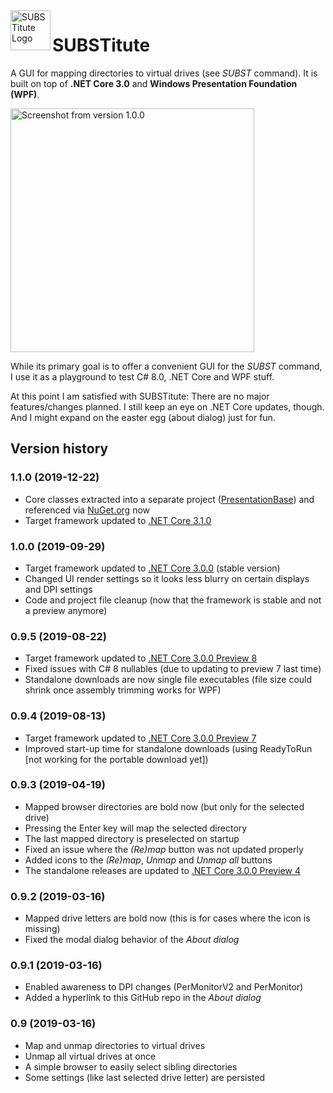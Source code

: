 <img src="https://raw.githubusercontent.com/sungaila/SUBSTitute/master/SUBSTitute.ico" align="left" width="64" height="64" alt="SUBSTitute Logo">

# SUBSTitute
A GUI for mapping directories to virtual drives (see *SUBST* command). It is built on top of **.NET Core 3.0** and **Windows Presentation Foundation (WPF)**.

<img src="https://raw.githubusercontent.com/sungaila/SUBSTitute/master/Content/1.0.0_Screenshot.png" width="390" alt="Screenshot from version 1.0.0">

While its primary goal is to offer a convenient GUI for the *SUBST* command, I use it as a playground to test C# 8.0, .NET Core and WPF stuff.

At this point I am satisfied with SUBSTitute: There are no major features/changes planned. I still keep an eye on .NET Core updates, though. And I might expand on the easter egg (about dialog) just for fun.
## Version history
### 1.1.0 (2019-12-22)
* Core classes extracted into a separate project ([PresentationBase](https://github.com/sungaila/PresentationBase)) and referenced via [NuGet.org](https://www.nuget.org/packages/PresentationBase) now
* Target framework updated to [.NET Core 3.1.0](https://github.com/dotnet/core/blob/master/release-notes/3.1/3.1.0/3.1.0.md)
### 1.0.0 (2019-09-29)
* Target framework updated to [.NET Core 3.0.0](https://github.com/dotnet/core/blob/master/release-notes/3.0/3.0.0/3.0.0.md) (stable version)
* Changed UI render settings so it looks less blurry on certain displays and DPI settings
* Code and project file cleanup (now that the framework is stable and not a preview anymore)
### 0.9.5 (2019-08-22)
* Target framework updated to [.NET Core 3.0.0 Preview 8](https://github.com/dotnet/core/blob/master/release-notes/3.0/preview/3.0.0-preview8.md)
* Fixed issues with C# 8 nullables (due to updating to preview 7 last time)
* Standalone downloads are now single file executables (file size could shrink once assembly trimming works for WPF)
### 0.9.4 (2019-08-13)
* Target framework updated to [.NET Core 3.0.0 Preview 7](https://github.com/dotnet/core/blob/master/release-notes/3.0/preview/3.0.0-preview7.md)
* Improved start-up time for standalone downloads (using ReadyToRun [not working for the portable download yet])
### 0.9.3 (2019-04-19)
* Mapped browser directories are bold now (but only for the selected drive)
* Pressing the Enter key will map the selected directory
* The last mapped directory is preselected on startup
* Fixed an issue where the *(Re)map* button was not updated properly
* Added icons to the *(Re)map*, *Unmap* and *Unmap all* buttons
* The standalone releases are updated to [.NET Core 3.0.0 Preview 4](https://github.com/dotnet/core/blob/master/release-notes/3.0/preview/3.0.0-preview4.md)
### 0.9.2 (2019-03-16)
* Mapped drive letters are bold now (this is for cases where the icon is missing)
* Fixed the modal dialog behavior of the *About dialog*
### 0.9.1 (2019-03-16)
* Enabled awareness to DPI changes (PerMonitorV2 and PerMonitor)
* Added a hyperlink to this GitHub repo in the *About dialog*
### 0.9 (2019-03-16)
* Map and unmap directories to virtual drives
* Unmap all virtual drives at once
* A simple browser to easily select sibling directories
* Some settings (like last selected drive letter) are persisted

